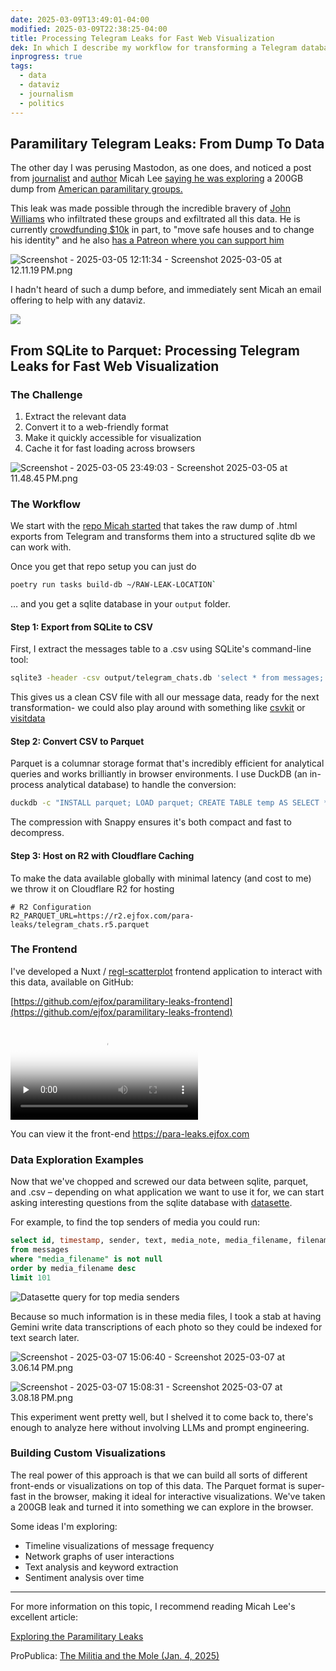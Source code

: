 ```yaml
---
date: 2025-03-09T13:49:01-04:00
modified: 2025-03-09T22:38:25-04:00
title: Processing Telegram Leaks for Fast Web Visualization
dek: In which I describe my workflow for transforming a Telegram database dump into a web-friendly format for analysis and visualization
inprogress: true
tags:
  - data
  - dataviz
  - journalism
  - politics
---
```


## Paramilitary Telegram Leaks: From Dump To Data

The other day I was perusing Mastodon, as one does, and noticed a post from [journalist](https://theintercept.com/staff/micah-lee/) and [author](https://hacksandleaks.com) Micah Lee [saying he was exploring](https://micahflee.com/exploring-the-paramilitary-leaks/) a 200GB dump from [American paramilitary groups.](https://www.propublica.org/article/ap3-oath-keepers-militia-mole)

This leak was made possible through the incredible bravery of [John Williams](https://www.reddit.com/user/shitshowshaman/) who infiltrated these groups and exfiltrated all this data. He is currently [crowdfunding $10k](https://www.every.org/psstorg-inc/f/help-john-infiltrate) in part, to "move safe houses and to change his identity" and he also [has a Patreon where you can support him](https://www.patreon.com/mobiusblack)

![Screenshot - 2025-03-05 12:11:34 - Screenshot 2025-03-05 at 12.11.19 PM.png](https://res.cloudinary.com/ejf/image/upload/v1741194693/Screenshot_2025-03-05_at_12.11.19_PM.png)

I hadn't heard of such a dump before, and immediately sent Micah an email offering to help with any dataviz.

![](https://res.cloudinary.com/ejf/image/upload/v1741542940/Screenshot_2025-03-09_at_1.55.27_PM.png)

## From SQLite to Parquet: Processing Telegram Leaks for Fast Web Visualization


### The Challenge

1. Extract the relevant data
2. Convert it to a web-friendly format
3. Make it quickly accessible for visualization
4. Cache it for fast loading across browsers

![Screenshot - 2025-03-05 23:49:03 - Screenshot 2025-03-05 at 11.48.45 PM.png](https://res.cloudinary.com/ejf/image/upload/v1741236542/Screenshot_2025-03-05_at_11.48.45_PM.png)

### The Workflow

We start with the [repo Micah started](https://github.com/micahflee/paramilitary-leaks) that takes the raw dump of .html exports from Telegram and transforms them into a structured sqlite db we can work with.

Once you get that repo setup you can just do

```bash
poetry run tasks build-db ~/RAW-LEAK-LOCATION`
```

… and you get a sqlite database in your `output` folder.

#### Step 1: Export from SQLite to CSV

First, I extract the messages table to a .csv using SQLite's command-line tool:

```bash
sqlite3 -header -csv output/telegram_chats.db 'select * from messages;' > output/telegram_chats.csv
```

This gives us a clean CSV file with all our message data, ready for the next transformation- we could also play around with something like [csvkit](https://github.com/wireservice/csvkit) or [visitdata](https://www.visidata.org)

#### Step 2: Convert CSV to Parquet

Parquet is a columnar storage format that's incredibly efficient for analytical queries and works brilliantly in browser environments. I use DuckDB (an in-process analytical database) to handle the conversion:

```bash
duckdb -c "INSTALL parquet; LOAD parquet; CREATE TABLE temp AS SELECT * FROM read_csv('output/telegram_chats.csv'); COPY temp TO 'output/telegram_chats.r4.parquet' (FORMAT PARQUET, COMPRESSION 'SNAPPY');"
```

The compression with Snappy ensures it's both compact and fast to decompress.

#### Step 3: Host on R2 with Cloudflare Caching

To make the data available globally with minimal latency (and cost to me) we throw it on Cloudflare R2 for hosting

```
# R2 Configuration
R2_PARQUET_URL=https://r2.ejfox.com/para-leaks/telegram_chats.r5.parquet
```

### The Frontend

I've developed a Nuxt / [regl-scatterplot](https://github.com/flekschas/regl-scatterplot) frontend application to interact with this data, available on GitHub:

[https://github.com/ejfox/paramilitary-leaks-frontend](https://github.com/ejfox/paramilitary-leaks-frontend)

<div class="video-container relative aspect-video w-full max-w-full mx-auto rounded-lg overflow-hidden shadow-lg">
  <video
    controls
    preload="none"
    poster="https://res.cloudinary.com/ejf/video/upload/v1741568702/text-search.jpg"
    class="w-full h-full object-cover">
    <source src="https://res.cloudinary.com/ejf/video/upload/v1741568702/text-search.mp4" type="video/mp4">
    Your browser does not support the video tag.
  </video>
</div>

You can view it the front-end <https://para-leaks.ejfox.com>

### Data Exploration Examples

Now that we've chopped and screwed our data between sqlite, parquet, and .csv – depending on what application we want to use it for, we can start asking interesting questions from the sqlite database with [datasette](https://datasette.io).

For example, to find the top senders of media you could run:

```sql
select id, timestamp, sender, text, media_note, media_filename, filename, group_chat_id 
from messages 
where "media_filename" is not null 
order by media_filename desc
limit 101
```

![Datasette query for top media senders](https://res.cloudinary.com/ejf/image/upload/v1741547576/Screenshot_2025-03-09_at_3.12.44_PM.png)

Because so much information is in these media files, I took a stab at having Gemini write data transcriptions of each photo so they could be indexed for text search later.

![Screenshot - 2025-03-07 15:06:40 - Screenshot 2025-03-07 at 3.06.14 PM.png](https://res.cloudinary.com/ejf/image/upload/v1741377995/Screenshot_2025-03-07_at_3.06.14_PM.png)

![Screenshot - 2025-03-07 15:08:31 - Screenshot 2025-03-07 at 3.08.18 PM.png](https://res.cloudinary.com/ejf/image/upload/v1741378110/Screenshot_2025-03-07_at_3.08.18_PM.png)

This experiment went pretty well, but I shelved it to come back to, there's enough to analyze here without involving LLMs and prompt engineering.

### Building Custom Visualizations

The real power of this approach is that we can build all sorts of different front-ends or visualizations on top of this data. The Parquet format is super-fast in the browser, making it ideal for interactive visualizations. We've taken a 200GB leak and turned it into something we can explore in the browser.

Some ideas I'm exploring:

- Timeline visualizations of message frequency
- Network graphs of user interactions
- Text analysis and keyword extraction
- Sentiment analysis over time

---

For more information on this topic, I recommend reading Micah Lee's excellent article:

[Exploring the Paramilitary Leaks](https://micahflee.com/exploring-the-paramilitary-leaks/)

ProPublica: [The Militia and the Mole (Jan. 4, 2025)](https://www.propublica.org/article/ap3-oath-keepers-militia-mole)